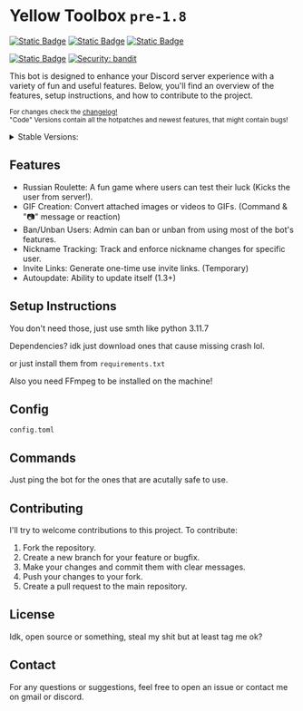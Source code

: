 # Yellow Toolbox `pre-1.8`

[![Static Badge](https://img.shields.io/badge/Stable_Version-1.7-yellow)](https://github.com/KRWCLASSIC/YellowToolbox/tree/bfd789c3e0e9469d8c210ac35331394c98639fca)
[![Static Badge](https://img.shields.io/badge/Code_Version-pre--1.8-yellow)](https://github.com/KRWCLASSIC/YellowToolbox)
[![Static Badge](https://img.shields.io/badge/Maintainer-KRWCLASSIC-green)](https://github.com/KRWCLASSIC)

[![Static Badge](https://img.shields.io/badge/Current_State-Alpha-red)](where_u_goin_dawg)
[![Security: bandit](https://img.shields.io/badge/Security-bandit-yellow.svg)](https://github.com/PyCQA/bandit)

This bot is designed to enhance your Discord server experience with a variety of fun and useful features. Below, you'll find an overview of the features, setup instructions, and how to contribute to the project.

<sub>For changes check the <a href="https://github.com/KRWCLASSIC/YellowToolbox/blob/main/files/changelog.txt">changelog!</a></sub><br>
<sub>"Code" Versions contain all the hotpatches and newest features, that might contain bugs!</sub>
<details>
<summary>Stable Versions:</summary>
<a href="https://github.com/KRWCLASSIC/YellowToolbox/tree/bfd789c3e0e9469d8c210ac35331394c98639fca">Latest - 1.7</a><br>
<sub><a href="https://github.com/KRWCLASSIC/YellowToolbox/tree/5192439a3dbbce54edde1440fac6ceee54754c0f">1.6</a></sub><br>
<sub><a href="https://github.com/KRWCLASSIC/YellowToolbox/tree/9e04f9060edae2a102e37ae245e6c767b8328b5e">1.5</a></sub><br>
<sub><a href="https://github.com/KRWCLASSIC/YellowToolbox/tree/d135c289d90f62d83e2993bc044af8af70682e83">1.4</a></sub><br>
<sub><a href="https://github.com/KRWCLASSIC/YellowToolbox/tree/86b873cedd16cdd924d5e06bf06a584676f626e0">1.3</a></sub><br>
<sub><a href="https://github.com/KRWCLASSIC/YellowToolbox/tree/6c041521391a59dcc5033191994e0605fd1a33d6">1.2</a></sub><br>
<sub><a href="https://github.com/KRWCLASSIC/YellowToolbox/tree/9ac6d7cc7d1de5784b167149c18c656343168fed">1.1</a></sub><br>
<sub><a href="https://github.com/KRWCLASSIC/YellowToolbox/tree/71bec75a9213724ef674ac19d8863e14fc61643c">1.0</a></sub><br>
</details>

## Features

- Russian Roulette: A fun game where users can test their luck (Kicks the user from server!).
- GIF Creation: Convert attached images or videos to GIFs. (Command & "📷" message or reaction)
- Ban/Unban Users: Admin can ban or unban from using most of the bot's features.
- Nickname Tracking: Track and enforce nickname changes for specific user.
- Invite Links: Generate one-time use invite links. (Temporary)
- Autoupdate: Ability to update itself (1.3+)

## Setup Instructions

You don't need those, just use smth like python 3.11.7

Dependencies? idk just download ones that cause missing crash lol.

or just install them from `requirements.txt`

Also you need FFmpeg to be installed on the machine!

## Config

`config.toml`

## Commands

Just ping the bot for the ones that are acutally safe to use.

## Contributing

I'll try to welcome contributions to this project. To contribute:

1. Fork the repository.
2. Create a new branch for your feature or bugfix.
3. Make your changes and commit them with clear messages.
4. Push your changes to your fork.
5. Create a pull request to the main repository.

## License

Idk, open source or something, steal my shit but at least tag me ok?

## Contact

For any questions or suggestions, feel free to open an issue or contact me on gmail or discord.
